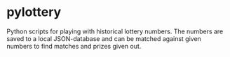 # pylottery

Python scripts for playing with historical lottery numbers. The numbers are saved to a local JSON-database and can be matched against given numbers to find matches and prizes given out.
